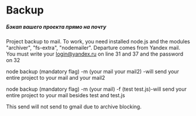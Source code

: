 # Backup
<h5>Бэкап вашего проекта прямо на почту</h5>

Project backup to mail.
To work, you need installed node.js and the modules "archiver", "fs-extra", "nodemailer". Departure comes from Yandex mail. You must write your login@yandex.ru on line 31 and 37 and the password on 32

node backup (mandatory flag) -m (your mail your mail2) -will send your entire project to your mail and your mail2

node backup (mandatory flag) -m (your mail) -f (test test.js)-will send your entire project to your mail besides test and test.js

This send will not send to gmail due to archive blocking.
